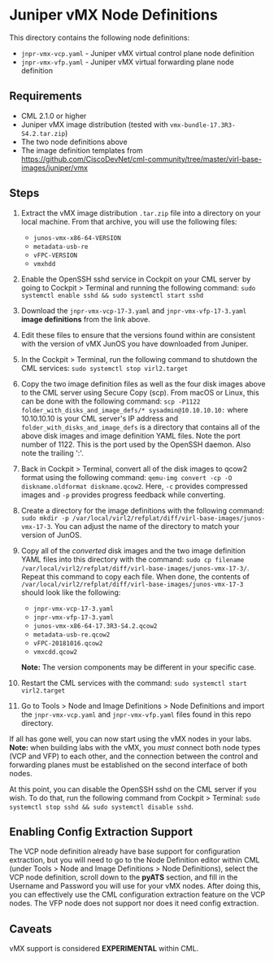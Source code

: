 # Juniper vMX Node Definitions

This directory contains the following node definitions:

* `jnpr-vmx-vcp.yaml` - Juniper vMX virtual control plane node definition
* `jnpr-vmx-vfp.yaml` - Juniper vMX virtual forwarding plane node definition



## Requirements

- CML 2.1.0 or higher
- Juniper vMX image distribution (tested with `vmx-bundle-17.3R3-S4.2.tar.zip`)
- The two node definitions above
- The image definition templates from https://github.com/CiscoDevNet/cml-community/tree/master/virl-base-images/juniper/vmx



## Steps

1. Extract the vMX image distribution `.tar.zip` file into a directory on your local machine.  From that archive, you will use the following files:
   - `junos-vmx-x86-64-VERSION`
   - `metadata-usb-re`
   - `vFPC-VERSION`
   - `vmxhdd`

2. Enable the OpenSSH sshd service in Cockpit on your CML server by going to Cockpit > Terminal and running the following command: `sudo systemctl enable sshd && sudo systemctl start sshd`

3. Download the `jnpr-vmx-vcp-17-3.yaml` and `jnpr-vmx-vfp-17-3.yaml` **image definitions** from the link above.

4. Edit these files to ensure that the versions found within are consistent with the version of vMX JunOS you have downloaded from Juniper.

5. In the Cockpit > Terminal, run the following command to shutdown the CML services: `sudo systemctl stop virl2.target`

6. Copy the two image definition files as well as the four disk images above to the CML server using Secure Copy (scp).  From macOS or Linux, this can be done with the following command: `scp -P1122 folder_with_disks_and_image_defs/* sysadmin@10.10.10.10:` where 10.10.10.10 is your CML server's IP address and `folder_with_disks_and_image_defs` is a directory that contains all of the above disk images and image definition YAML files.  Note the port number of 1122.  This is the port used by the OpenSSH daemon.  Also note the trailing ':'.

7. Back in Cockpit > Terminal, convert all of the disk images to qcow2 format using the following command: `qemu-img convert -cp -O diskname.oldformat diskname.qcow2`.  Here, `-c` provides compressed images and `-p` provides progress feedback while converting.

8. Create a directory for the image definitions with the following command: `sudo mkdir -p /var/local/virl2/refplat/diff/virl-base-images/junos-vmx-17-3`.  You can adjust the name of the directory to match your version of JunOS.

9. Copy all of the _converted_ disk images and the two image definition YAML files into this directory with the command: `sudo cp filename /var/local/virl2/refplat/diff/virl-base-images/junos-vmx-17-3/`.  Repeat this command to copy each file.  When done, the contents of  `/var/local/virl2/refplat/diff/virl-base-images/junos-vmx-17-3` should look like the following:

   - `jnpr-vmx-vcp-17-3.yaml`
   - `jnpr-vmx-vfp-17-3.yaml`
   - `junos-vmx-x86-64-17.3R3-S4.2.qcow2`
   - `metadata-usb-re.qcow2`
   - `vFPC-20181016.qcow2`
   - `vmxcdd.qcow2`

   **Note:** The version components may be different in your specific case.

10. Restart the CML services with the command: `sudo systemctl start virl2.target`
11. Go to Tools > Node and Image Definitions > Node Definitions and import the `jnpr-vmx-vcp.yaml` and `jnpr-vmx-vfp.yaml` files found in this repo directory.

If all has gone well, you can now start using the vMX nodes in your labs.  **Note:** when building labs with the vMX, you _must_ connect both node types (VCP and VFP) to each other, and the connection between the control and forwarding planes must be established on the second interface of both nodes.

At this point, you can disable the OpenSSH sshd on the CML server if you wish.  To do that, run the following command from Cockpit > Terminal: `sudo systemctl stop sshd && sudo systemctl disable sshd`.

## Enabling Config Extraction Support

The VCP node definition already have base support for configuration extraction, but you will need to go to the Node Definition editor within CML (under Tools > Node and Image Definitions > Node Definitions), select the VCP node definition, scroll down to the **pyATS** section, and fill in the Username and Password you will use for your vMX nodes.  After doing this, you can effectively use the CML configuration extraction feature on the VCP nodes.  The VFP node does not support nor does it need config extraction.



## Caveats

vMX support is considered **EXPERIMENTAL** within CML.